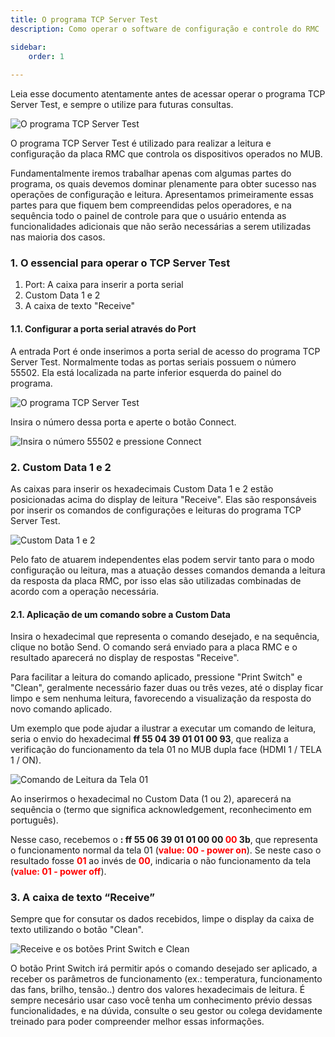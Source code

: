 ```yaml
---
title: O programa TCP Server Test
description: Como operar o software de configuração e controle do RMC

sidebar:
    order: 1
 
---
```


[comment]: <> (Documentação online para o aplicativo Interface de Comando Eletromidia)
[comment]: <> (Criado por Alexandre de Abreu - alexandre.abreu@eletromidia.com.br)
[comment]: <> (Data : 17/06/2024)

Leia esse documento atentamente antes de acessar operar o programa TCP Server Test, e sempre o utilize para futuras consultas.


![O programa TCP Server Test](https://i.imgur.com/UUs6bob.png)
 
 O programa TCP Server Test é utilizado para realizar a leitura e configuração da placa RMC que controla os dispositivos operados no MUB.

Fundamentalmente iremos trabalhar apenas com algumas partes do programa, os quais devemos dominar plenamente para obter sucesso nas operações de configuração e leitura. Apresentamos primeiramente essas partes para que fiquem bem compreendidas pelos operadores, e na sequência todo o painel de controle para que o usuário entenda as funcionalidades adicionais que não serão necessárias a serem utilizadas nas maioria dos casos.

### 1. O essencial para operar o TCP Server Test

1. Port: A caixa para inserir a porta serial
2. Custom Data 1 e 2
3. A caixa de texto "Receive"


#### 1.1. Configurar a porta serial através do Port 

A entrada Port é onde inserimos a porta serial de acesso do programa TCP Server Test. Normalmente todas as portas seriais possuem o número 55502. Ela está localizada na parte inferior esquerda do painel do programa.

![O programa TCP Server Test](https://i.imgur.com/pqFRuaw.png)

Insira o número dessa porta e aperte o botão Connect.

![Insira o número 55502 e pressione Connect](https://i.imgur.com/fcuLYA9.jpeg)


### 2. Custom Data 1 e 2

As caixas para inserir os hexadecimais Custom Data 1 e 2 estão posicionadas acima do display de leitura "Receive". Elas são responsáveis por inserir os comandos de configurações e leituras do programa TCP Server Test.

![Custom Data 1 e 2](https://i.imgur.com/dTv9Ena.jpeg)

Pelo fato de atuarem independentes elas podem servir tanto para o modo configuração ou leitura, mas a atuação desses comandos demanda a leitura da resposta da placa RMC, por isso elas são utilizadas combinadas de acordo com a operação necessária.

#### 2.1. Aplicação de um comando sobre a Custom Data

Insira o hexadecimal que representa o comando desejado, e na sequência, clique no botão Send. O comando será enviado para a placa RMC e o resultado aparecerá no display de respostas "Receive". 

Para facilitar a leitura do comando aplicado, pressione "Print Switch" e "Clean", geralmente necessário fazer duas ou três vezes, até o display ficar limpo e sem nenhuma leitura, favorecendo a visualização da resposta do novo comando aplicado.

Um exemplo que pode ajudar a ilustrar a executar um comando de leitura, seria o envio do hexadecimal <b>ff 55 04 39 01 01 00 93</b>, que realiza a verificação do funcionamento da tela 01 no MUB dupla face (HDMI 1 / TELA 1 / ON).

![Comando de Leitura da Tela 01](https://i.imgur.com/AyN8kVD.jpeg)

Ao inserirmos o hexadecimal no Custom Data (1 ou 2), aparecerá na sequência o <ACK> (termo que significa acknowledgement, reconhecimento em português).

Nesse caso, recebemos o <b><ACK>: ff 55 06 39 01 01 00 00 <b><font color="red">00</font></b>
 3b</b>, que representa o funcionamento normal da tela 01 (<b><font color="red">value: 00 - power on</font></b>). Se neste caso o resultado fosse <b><font color="red">01</font></b> ao invés de <b><font color="red">00</font></b>, indicaria o não funcionamento da tela (<b><font color="red">value: 01 - power off</font></b>).

### 3. A caixa de texto “Receive”

Sempre que for consutar os dados recebidos, limpe o display da caixa de texto utilizando o botão "Clean". 

![Receive e os botões Print Switch e Clean](https://i.imgur.com/zpN2PCA.jpeg)

O botão Print Switch irá permitir após o comando desejado ser aplicado, a receber os parâmetros de funcionamento (ex.: temperatura, funcionamento das fans, brilho, tensão..) dentro dos valores hexadecimais de leitura. É sempre necesário usar caso você tenha um conhecimento prévio dessas funcionalidades, e na dúvida, consulte o seu gestor ou colega devidamente treinado para poder compreender melhor essas informações.


